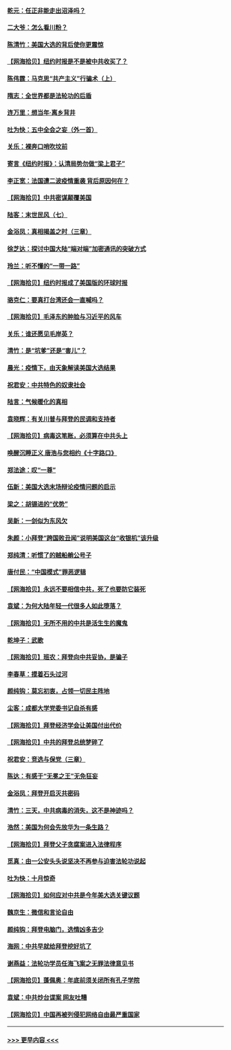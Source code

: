 #### [乾元：任正非能走出沼泽吗？](../pages/nsc993/n12515831.md?t=11010102) 
#### [二大爷：怎么看川粉？](../pages/nsc993/n12515820.md?t=11010102) 
#### [陈清竹：美国大选的背后使你更震惊](../pages/nsc993/n12515589.md?t=11010102) 
#### [【网海拾贝】纽约时报是不是被中共收买了？](../pages/nsc993/n12515122.md?t=11010102) 
#### [陈伟霆：马克思“共产主义”行骗术（上）](../pages/nsc993/n12510217.md?t=11010102) 
#### [隋志：全世界都是法轮功的后盾](../pages/nsc993/n12510636.md?t=11010102) 
#### [连万里：想当年‧离乡背井](../pages/nsc993/n12510623.md?t=11010102) 
#### [吐为快：五中全会之妄（外一首）](../pages/nsc993/n12510470.md?t=11010102) 
#### [关乐：裸奔口哨吹坟前](../pages/nsc993/n12510403.md?t=11010102) 
#### [寄言《纽约时报》：认清局势勿做“梁上君子”](../pages/nsc993/n12510042.md?t=11010102) 
#### [李正宽：法国遭二波疫情重袭 背后原因何在？](../pages/nsc993/n12509971.md?t=11010102) 
#### [【网海拾贝】中共密谋颠覆美国](../pages/nsc993/n12509816.md?t=11010102) 
#### [陆客：末世民风（七）](../pages/nsc993/n12507822.md?t=11010102) 
#### [金浴凤：真相揭盖之时（三章）](../pages/nsc993/n12507804.md?t=11010102) 
#### [徐芝达：探讨中国大陆“端对端”加密通讯的突破方式](../pages/nsc993/n12507682.md?t=11010102) 
#### [玲兰：听不懂的“一带一路”](../pages/nsc993/n12507669.md?t=11010102) 
#### [【网海拾贝】纽约时报成了美国版的环球时报](../pages/nsc993/n12507053.md?t=11010102) 
#### [骆克仁：要真打台湾还会一直喊吗？](../pages/nsc993/n12506843.md?t=11010102) 
#### [【网海拾贝】毛泽东的肿脸与习近平的风车](../pages/nsc993/n12504537.md?t=11010102) 
#### [关乐：谁还愿见毛岸英？](../pages/nsc993/n12503866.md?t=11010102) 
#### [清竹：是“坑爹”还是“害儿”？](../pages/nsc993/n12503034.md?t=11010102) 
#### [晨光：疫情下，由天象解读美国大选结果](../pages/nsc993/n12502536.md?t=11010102) 
#### [祝君安：中共特色的奴隶社会](../pages/nsc993/n12501529.md?t=11010102) 
#### [陆言：气候暖化的真相](../pages/nsc993/n12501183.md?t=11010102) 
#### [袁晓辉：有关川普与拜登的民调和支持者](../pages/nsc993/n12500433.md?t=11010102) 
#### [【网海拾贝】病毒这笔账，必须算在中共头上](../pages/nsc993/n12500320.md?t=11010102) 
#### [唤醒沉睡正义 唐浩与您相约《十字路口》](../pages/nsc993/n12497980.md?t=11010102) 
#### [郑法途：叹“一尊”](../pages/nsc993/n12498837.md?t=11010102) 
#### [伍新：美国大选末场辩论疫情问题的启示](../pages/nsc993/n12498829.md?t=11010102) 
#### [梁之：胡锡进的“优势”](../pages/nsc993/n12498780.md?t=11010102) 
#### [吴新：一剑似为东风欠](../pages/nsc993/n12498772.md?t=11010102) 
#### [朱颜：小拜登“跨国败丑闻”说明美国这台“收银机”该升级](../pages/nsc993/n12498731.md?t=11010102) 
#### [郑纯清：听惯了的贼船艄公号子](../pages/nsc993/n12498721.md?t=11010102) 
#### [唐付民：“中国模式”罪恶逻辑](../pages/nsc993/n12498310.md?t=11010102) 
#### [【网海拾贝】永远不要相信中共，死了也要防它装死](../pages/nsc993/n12498162.md?t=11010102) 
#### [袁斌：为何大陆年轻一代很多人如此堕落？](../pages/nsc993/n12495696.md?t=11010102) 
#### [【网海拾贝】无所不用的中共是活生生的魔鬼](../pages/nsc993/n12495621.md?t=11010102) 
#### [乾坤子：武歌](../pages/nsc993/n12493391.md?t=11010102) 
#### [【网海拾贝】班农：拜登向中共妥协，是骗子](../pages/nsc993/n12492877.md?t=11010102) 
#### [李春草：摸着石头过河](../pages/nsc993/n12491121.md?t=11010102) 
#### [颜纯钩：莫忘初衷，占领一切民主阵地](../pages/nsc993/n12490965.md?t=11010102) 
#### [尘客：成都大学党委书记自杀有感](../pages/nsc993/n12490950.md?t=11010102) 
#### [【网海拾贝】拜登经济学会让美国付出代价](../pages/nsc993/n12489662.md?t=11010102) 
#### [【网海拾贝】中共的拜登总统梦碎了](../pages/nsc993/n12487896.md?t=11010102) 
#### [祝君安：竞选与保党（三章）](../pages/nsc993/n12487258.md?t=11010102) 
#### [陈达：有感于“无冕之王”无免狂妄](../pages/nsc993/n12485133.md?t=11010102) 
#### [金浴凤：拜登开启灭共密码](../pages/nsc993/n12485125.md?t=11010102) 
#### [清竹：三天，中共病毒的消失，这不是神迹吗？](../pages/nsc993/n12485027.md?t=11010102) 
#### [浩然：美国为何会先放华为一条生路？](../pages/nsc993/n12484997.md?t=11010102) 
#### [【网海拾贝】拜登父子贪腐案进入法律程序](../pages/nsc993/n12484957.md?t=11010102) 
#### [觅真：由一公安头头说坚决不再参与迫害法轮功说起](../pages/nsc993/n12484212.md?t=11010102) 
#### [吐为快：十月惊奇](../pages/nsc993/n12484172.md?t=11010102) 
#### [【网海拾贝】如何应对中共是今年美大选关键议题](../pages/nsc993/n12483755.md?t=11010102) 
#### [魏京生：微信和言论自由](../pages/nsc993/n12483372.md?t=11010102) 
#### [颜纯钩：拜登电脑门，选情凶多吉少](../pages/nsc993/n12482666.md?t=11010102) 
#### [海网：中共早就给拜登挖好坑了](../pages/nsc993/n12482660.md?t=11010102) 
#### [谢燕益：法轮功学员任海飞案之无罪法律意见书](../pages/nsc993/n12482512.md?t=11010102) 
#### [【网海拾贝】蓬佩奥：年底前须关闭所有孔子学院](../pages/nsc993/n12482443.md?t=11010102) 
#### [袁斌：中共炒台谍案 网友吐糟](../pages/nsc993/n12481564.md?t=11010102) 
#### [【网海拾贝】中国再被列侵犯网络自由最严重国家](../pages/nsc993/n12479643.md?t=11010102) 

----
#### [ >>> 更早内容 <<< ](../indexes/nsc993-earlier.md)
